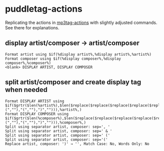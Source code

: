# puddletag-actions

Replicating the actions in [mp3tag-actions](https://github.com/seal224/tagging-actions/blob/main/mp3tag-actions.md) with slightly adjusted commands. See there for explanations.

## display artist/composer → artist/composer

```
Format artist using $if(%display artist%,%display artist%,%artist%)
Format composer using $if(%display composer%,%display composer%,%composer%)
<blank> DISPLAY ARTIST, DISPLAY COMPOSER
```

## split artist/composer and create display tag when needed

```
Format DISPLAY ARTIST using $if($grtr($len(%artist%),$len($replace($replace($replace($replace($replace(%artist%,",",""),"&","")," (",""),"(",""),")",""))),%artist%,)
Format DISPLAY COMPOSER using $if($grtr($len(%composer%),$len($replace($replace($replace($replace($replace(%composer%,",",""),"&","")," (",""),"(",""),")",""))),%composer%,)
Split using separator artist, composer: sep=', '
Split using separator artist, composer: sep=' & '
Split using separator artist, composer: sep=' ('
Split using separator artist, composer: sep='('
Replace artist, composer: ')' → '', Match Case: No, Words Only: No
```
